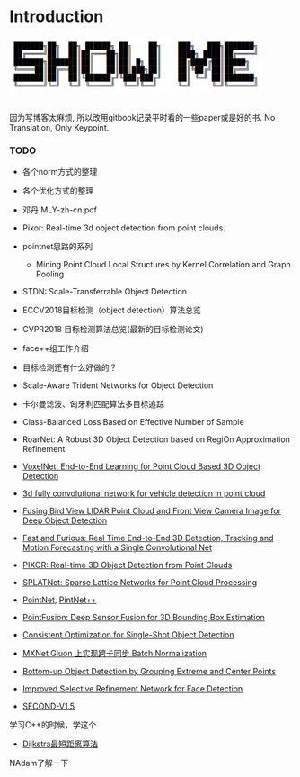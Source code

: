 # Introduction
<img src="banner.png" width = "450" align=center />   
<br></br>   

因为写博客太麻烦, 所以改用gitbook记录平时看的一些paper或是好的书. No Translation, Only Keypoint.   


### TODO
- 各个norm方式的整理   
- 各个优化方式的整理   
- 邓丹 MLY-zh-cn.pdf
- Pixor: Real-time 3d object detection from point clouds.

- pointnet思路的系列
  - Mining Point Cloud Local Structures by Kernel Correlation and Graph Pooling   

- STDN: Scale-Transferrable Object Detection   
- ECCV2018目标检测（object detection）算法总览    
- CVPR2018 目标检测算法总览(最新的目标检测论文)   



- face++组工作介绍
- 目标检测还有什么好做的？
- Scale-Aware Trident Networks for Object Detection

- 卡尔曼滤波、匈牙利匹配算法多目标追踪

- Class-Balanced Loss Based on Effective Number of Sample

-  RoarNet: A Robust 3D Object Detection based on RegiOn Approximation Refinement
-  [VoxelNet: End-to-End Learning for Point Cloud Based 3D Object Detection](https://arxiv.org/abs/1711.06396)
- [3d fully convolutional network for vehicle detection in point cloud](https://arxiv.org/abs/1611.08069)
- [Fusing Bird View LIDAR Point Cloud and Front View Camera Image for Deep Object Detection](https://arxiv.org/abs/1711.06703)
- [Fast and Furious: Real Time End-to-End 3D Detection, Tracking and Motion Forecasting with a Single Convolutional Net](http://openaccess.thecvf.com/content_cvpr_2018/papers/Luo_Fast_and_Furious_CVPR_2018_paper.pdf)
- [PIXOR: Real-time 3D Object Detection from Point Clouds](http://openaccess.thecvf.com/content_cvpr_2018/papers/Yang_PIXOR_Real-Time_3D_CVPR_2018_paper.pdf)

- [SPLATNet: Sparse Lattice Networks for Point Cloud Processing](http://vis-www.cs.umass.edu/splatnet/) 
- [PointNet](https://arxiv.org/pdf/1612.00593.pdf), [PintNet++](https://arxiv.org/pdf/1706.02413.pdf)
- [PointFusion: Deep Sensor Fusion for 3D Bounding Box Estimation](https://arxiv.org/abs/1711.10871)


- [Consistent Optimization for Single-Shot Object Detection](https://arxiv.org/pdf/1901.06563.pdf)   
- [MXNet Gluon 上实现跨卡同步 Batch Normalization](https://zh.mxnet.io/blog/syncbn)

- [Bottom-up Object Detection by Grouping Extreme and Center Points](https://arxiv.org/pdf/1901.08043.pdf)
- [Improved Selective Refinement Network for Face Detection](https://arxiv.org/pdf/1901.06651.pdf)


- [SECOND-V1.5](https://github.com/traveller59/second.pytorch)


学习C++的时候，学这个    
- [Dijkstra最短距离算法]()


NAdam了解一下   
